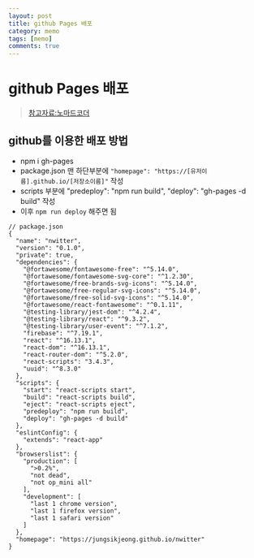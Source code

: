 ```yaml
---
layout: post
title: github Pages 배포
category: memo
tags: [memo]
comments: true
---
```


# github Pages 배포

> [참고자료:노마드코더](https://nomadcoders.co/nwitter/lectures/1935)

## github를 이용한 배포 방법

- npm i gh-pages
- package.json 맨 하단부분에 `"homepage": "https://[유저이름].github.io/[저장소이름]"` 작성
- scripts 부분에 "predeploy": "npm run build", "deploy": "gh-pages -d build" 작성
- 이후 `npm run deploy` 해주면 됨

```
// package.json
{
  "name": "nwitter",
  "version": "0.1.0",
  "private": true,
  "dependencies": {
    "@fortawesome/fontawesome-free": "^5.14.0",
    "@fortawesome/fontawesome-svg-core": "^1.2.30",
    "@fortawesome/free-brands-svg-icons": "^5.14.0",
    "@fortawesome/free-regular-svg-icons": "^5.14.0",
    "@fortawesome/free-solid-svg-icons": "^5.14.0",
    "@fortawesome/react-fontawesome": "^0.1.11",
    "@testing-library/jest-dom": "^4.2.4",
    "@testing-library/react": "^9.3.2",
    "@testing-library/user-event": "^7.1.2",
    "firebase": "^7.19.1",
    "react": "^16.13.1",
    "react-dom": "^16.13.1",
    "react-router-dom": "^5.2.0",
    "react-scripts": "3.4.3",
    "uuid": "^8.3.0"
  },
  "scripts": {
    "start": "react-scripts start",
    "build": "react-scripts build",
    "eject": "react-scripts eject",
    "predeploy": "npm run build",
    "deploy": "gh-pages -d build"
  },
  "eslintConfig": {
    "extends": "react-app"
  },
  "browserslist": {
    "production": [
      ">0.2%",
      "not dead",
      "not op_mini all"
    ],
    "development": [
      "last 1 chrome version",
      "last 1 firefox version",
      "last 1 safari version"
    ]
  },
  "homepage": "https://jungsikjeong.github.io/nwitter"
}
```
